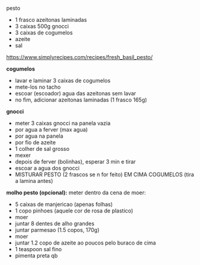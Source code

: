 pesto

- 1 frasco azeitonas laminadas
- 3 caixas 500g gnocci
- 3 caixas de cogumelos
- azeite
- sal

https://www.simplyrecipes.com/recipes/fresh_basil_pesto/

**cogumelos**

- lavar e laminar 3 caixas de cogumelos
- mete-los no tacho
- escoar (escoador) agua das azeitonas sem lavar
- no fim, adicionar azeitonas laminadas (1 frasco 165g)

**gnocci**

- meter 3 caixas gnocci na panela vazia
- por agua a ferver (max agua)
- por agua na panela
- por fio de azeite
- 1 colher de sal grosso
- mexer
- depois de ferver (bolinhas), esperar 3 min e tirar
- escoar a agua dos gnocci
- MISTURAR PESTO (2 frascos se n for feito) EM CIMA COGUMELOS (tira a lamina antes)

**molho pesto (opcional):**
meter dentro da cena de moer:

- 5 caixas de manjericao (apenas folhas)
- 1 copo pinhoes (aquele cor de rosa de plastico)
- moer
- juntar 8 dentes de alho grandes
- juntar parmesao (1.5 copos, 170g)
- moer
- juntar 1.2 copo de azeite ao poucos pelo buraco de cima
- 1 teaspoon sal fino
- pimenta preta qb
